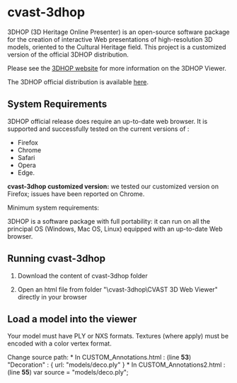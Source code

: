 # cvast-3dhop

3DHOP (3D Heritage Online Presenter) is an open-source software package for the creation of interactive Web presentations of high-resolution 3D models, oriented to the Cultural Heritage field. This project is a customized version of the official 3DHOP distribution.

Please see the [3DHOP website](http://vcg.isti.cnr.it/3dhop/) for more information on the 3DHOP Viewer.

The 3DHOP official distribution is available [here](http://vcg.isti.cnr.it/3dhop/download.php).

## System Requirements

3DHOP official release does require an up-to-date web browser. It is supported and successfully tested on the current versions of :

* Firefox
* Chrome
* Safari
* Opera
* Edge.

**cvast-3dhop customized version:** we tested our customized version on Firefox; issues have been reported on Chrome.

Minimum system requirements:

3DHOP is a software package with full portability: it can run on all the principal OS (Windows, Mac OS, Linux) equipped with an up-to-date Web browser. 

## Running cvast-3dhop

1. Download the content of cvast-3dhop folder

2.  Open an html file from folder "\cvast-3dhop\CVAST 3D Web Viewer" directly in your browser

## Load a model into the viewer

Your model must have PLY or NXS formats. Textures (where apply) must be encoded with a color vertex format.

Change source path:
    * In CUSTOM_Annotations.html : (line **53**) "Decoration" : { url: "models/deco.ply" }
    * In CUSTOM_Annotations2.html : (line **55**) var source = "models/deco.ply";
